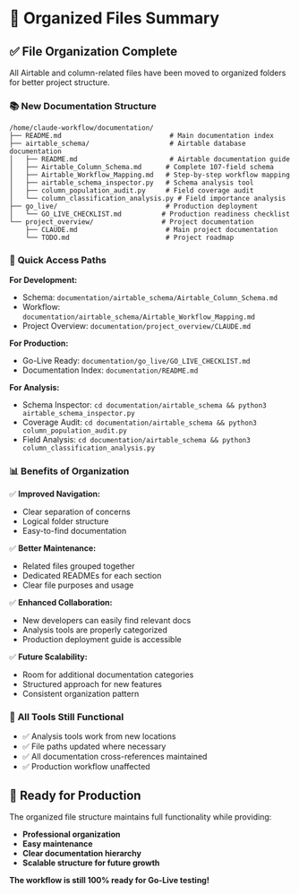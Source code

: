 # 📁 Organized Files Summary

## ✅ **File Organization Complete**

All Airtable and column-related files have been moved to organized folders for better project structure.

### 📚 **New Documentation Structure**

```
/home/claude-workflow/documentation/
├── README.md                           # Main documentation index
├── airtable_schema/                    # Airtable database documentation
│   ├── README.md                       # Airtable documentation guide
│   ├── Airtable_Column_Schema.md      # Complete 107-field schema
│   ├── Airtable_Workflow_Mapping.md   # Step-by-step workflow mapping
│   ├── airtable_schema_inspector.py   # Schema analysis tool
│   ├── column_population_audit.py     # Field coverage audit
│   └── column_classification_analysis.py # Field importance analysis
├── go_live/                           # Production deployment
│   └── GO_LIVE_CHECKLIST.md          # Production readiness checklist
└── project_overview/                 # Project documentation
    ├── CLAUDE.md                      # Main project documentation
    └── TODO.md                        # Project roadmap
```

### 🎯 **Quick Access Paths**

**For Development:**
- Schema: `documentation/airtable_schema/Airtable_Column_Schema.md`
- Workflow: `documentation/airtable_schema/Airtable_Workflow_Mapping.md`
- Project Overview: `documentation/project_overview/CLAUDE.md`

**For Production:**
- Go-Live Ready: `documentation/go_live/GO_LIVE_CHECKLIST.md`
- Documentation Index: `documentation/README.md`

**For Analysis:**
- Schema Inspector: `cd documentation/airtable_schema && python3 airtable_schema_inspector.py`
- Coverage Audit: `cd documentation/airtable_schema && python3 column_population_audit.py`
- Field Analysis: `cd documentation/airtable_schema && python3 column_classification_analysis.py`

### 📊 **Benefits of Organization**

✅ **Improved Navigation:**
- Clear separation of concerns
- Logical folder structure
- Easy-to-find documentation

✅ **Better Maintenance:**
- Related files grouped together
- Dedicated READMEs for each section
- Clear file purposes and usage

✅ **Enhanced Collaboration:**
- New developers can easily find relevant docs
- Analysis tools are properly categorized
- Production deployment guide is accessible

✅ **Future Scalability:**
- Room for additional documentation categories
- Structured approach for new features
- Consistent organization pattern

### 🔧 **All Tools Still Functional**

- ✅ Analysis tools work from new locations
- ✅ File paths updated where necessary
- ✅ All documentation cross-references maintained
- ✅ Production workflow unaffected

## 🚀 **Ready for Production**

The organized file structure maintains full functionality while providing:
- **Professional organization**
- **Easy maintenance**
- **Clear documentation hierarchy**
- **Scalable structure for future growth**

**The workflow is still 100% ready for Go-Live testing!**